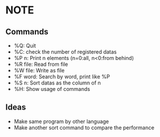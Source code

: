 # NOTE

## Commands

- %Q: Quit
- %C: check the number of registered datas
- %P n: Print n elements (n=0:all, n<0:from behind)
- %R file: Read from file
- %W file: Write as file
- %F word: Search by word, print like %P
- %S n: Sort datas as the column of n
- %H: Show usage of commands

## Ideas

- Make same program by other language
- Make another sort command to compare the performance

